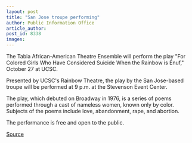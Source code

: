 ```yaml
---
layout: post
title: "San Jose troupe performing"
author: Public Information Office
article_author: 
post_id: 8338
images:
---
```


<a name="content" id="content"></a>
<p>
  The Tabia African-American Theatre Ensemble will perform the play "For Colored Girls Who Have Considered Suicide When the Rainbow is Enuf," October 27 at UCSC.
</p>
<p>
  Presented by UCSC's Rainbow Theatre, the play by the San Jose-based troupe will be performed at 9 p.m. at the Stevenson Event Center.
</p>
<p>
  The play, which debuted on Broadway in 1976, is a series of poems performed through a cast of nameless women, known only by color. Subjects of the poems include love, abandonment, rape, and abortion.
</p>
<p>
  The performance is free and open to the public.
</p>
<p><a href="http://www1.ucsc.edu/currents/06-07/10-23/brief-theater.asp" title="Permalink to brief-theater">Source</a></p>
